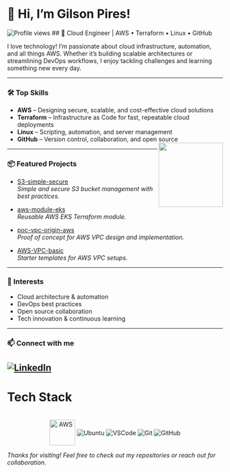 # 👋 Hi, I’m Gilson Pires!
<img src="https://komarev.com/ghpvc/?username=gilsacer&color=yellow" alt="Profile views" /> 
## 🚀 Cloud Engineer | AWS • Terraform • Linux • GitHub

I love technology! I’m passionate about cloud infrastructure, automation, and all things AWS. Whether it’s building scalable architectures or streamlining DevOps workflows, I enjoy tackling challenges and learning something new every day.

---
### 🛠️ Top Skills

- **AWS** – Designing secure, scalable, and cost-effective cloud solutions
- **Terraform** – Infrastructure as Code for fast, repeatable cloud deployments
- **Linux** – Scripting, automation, and server management
- **GitHub** – Version control, collaboration, and open source
  <img align="right" src="https://images.credly.com/size/220x220/images/2d84e428-9078-49b6-a804-13c15383d0de/image.png" width="150px" />
---
### 📦 Featured Projects

- [S3-simple-secure](https://github.com/gilsacer/S3-simple-secure)  
  *Simple and secure S3 bucket management with best practices.*
  
- [aws-module-eks](https://github.com/gilsacer/aws-module-eks)  
  *Reusable AWS EKS Terraform module.*
  
- [poc-vpc-origin-aws](https://github.com/gilsacer/poc-vpc-origin-aws)  
  *Proof of concept for AWS VPC design and implementation.*

- [AWS-VPC-basic](https://github.com/gilsacer/AWS-VPC-basic)  
  *Starter templates for AWS VPC setups.*
---
### 🌱 Interests
- Cloud architecture & automation
- DevOps best practices
- Open source collaboration
- Tech innovation & continuous learning
---
### 📫 Connect with me
[![LinkedIn](https://img.shields.io/badge/LinkedIn-Connect-blue?logo=linkedin)](https://www.linkedin.com/in/gilson-pires-%E2%98%81%EF%B8%8F-484b1534/)
---

# Tech Stack

<div align="center"><br>
  <img align="center" alt="AWS" src="https://a0.awsstatic.com/libra-css/images/logos/aws_logo_smile_1200x630.png" alt="AWS" width="60"/>
  <img align="center" alt="Ubuntu" src="https://img.shields.io/badge/Ubuntu-E95420?style=for-the-badge&logo=ubuntu&logoColor=white">
  <img align="center" alt="VSCode" src="https://img.shields.io/badge/Visual_Studio_Code-0078D4?style=for-the-badge&logo=visual%20studio%20code&logoColor=white">
  <img align="center" alt="Git" src="https://img.shields.io/badge/GIT-E44C30?style=for-the-badge&logo=git&logoColor=white">
  <img align="center" alt="GitHub" src="https://img.shields.io/badge/GitHub-100000?style=for-the-badge&logo=github&logoColor=white">
 
 </div>

_Thanks for visiting! Feel free to check out my repositories or reach out for collaboration._

